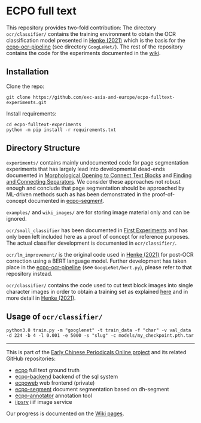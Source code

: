 # ECPO full text

This repository provides two-fold contribution: The directory `ocr/classifier/` contains the training environment to obtain the OCR classification model presented in [Henke (2021)](https://doi.org/10.11588/heidok.00030845) which is the basis for the [ecpo-ocr-pipeline](https://github.com/exc-asia-and-europe/ecpo-ocr-pipeline) (see directory `GoogLeNet/`). The rest of the repository contains the code for the experiments documented in the [wiki](https://github.com/exc-asia-and-europe/ecpo-fulltext-experiments/wiki). 

## Installation

Clone the repo:
```
git clone https://github.com/exc-asia-and-europe/ecpo-fulltext-experiments.git
```
Install requirements:
```
cd ecpo-fulltext-experiments
python -m pip install -r requirements.txt
```

## Directory Structure

`experiments/` contains mainly undocumented code for page segmentation experiments that has largely lead into developmental dead-ends documented in [Morphological Opening to Connect Text Blocks](https://github.com/exc-asia-and-europe/ecpo-fulltext-experiments/wiki/Morphological-Opening-to-Connect-Text-Blocks) and [Finding and Connecting Separators](https://github.com/exc-asia-and-europe/ecpo-fulltext-experiments/wiki/Finding-and-Connecting-Separators). We consider these approaches not robust enough and conclude that page segmentation should be approached by ML-driven methods such as has been demonstrated in the proof-of-concept documented in [ecpo-segment](https://github.com/exc-asia-and-europe/ecpo-segment).

`examples/` and `wiki_images/` are for storing image material only and can be ignored.

`ocr/small_classifier` has been documented in [First Experiments](https://github.com/exc-asia-and-europe/ecpo-fulltext-experiments/wiki/First-Experiments) and has only been left included here as a proof of concept for reference purposes. The actual classifier development is documented in `ocr/classifier/`.

`ocr/lm_improvement/` is the original code used in [Henke (2021)](https://doi.org/10.11588/heidok.00030845) for post-OCR correction using a BERT language model. Further development has taken place in the [ecpo-ocr-pipeline](https://github.com/exc-asia-and-europe/ecpo-ocr-pipeline) (see `GoogLeNet/bert.py`), please refer to that repository instead.

`ocr/classifier/` contains the code used to cut text block images into single character images in order to obtain a training set as explained [here](https://github.com/exc-asia-and-europe/ecpo-fulltext-experiments/wiki/Extracting-Character-Images) and in more detail in [Henke (2021)](https://doi.org/10.11588/heidok.00030845).

## Usage of `ocr/classifier/`

```
python3.8 train.py -m "googlenet" -t train_data -f "char" -v val_data -d 224 -b 4 -l 0.001 -e 5000 -s "slug" -c models/my_checkpoint.pth.tar
```

---


This is part of the [Early Chinese Periodicals Online project](https://uni-heidelberg.de/ecpo) and its related GitHub repositories:
- [ecpo](https://github.com/exc-asia-and-europe/ecpo) full text ground truth
- [ecpo-backend](https://github.com/exc-asia-and-europe/ECPO-backend) backend of the sql system
- [ecpoweb](https://github.com/exc-asia-and-europe/ecpoweb) web frontend (private)
- [ecpo-segment](https://github.com/exc-asia-and-europe/ecpo-segment) document segmentation based on dh-segment
- [ecpo-annotator](https://github.com/exc-asia-and-europe/ecpo-annotator) annotation tool
- [iipsrv](https://github.com/exc-asia-and-europe/iipsrv) iiif image service

Our progress is documented on the [Wiki pages](https://github.com/exc-asia-and-europe/ecpo-full-text/wiki).
